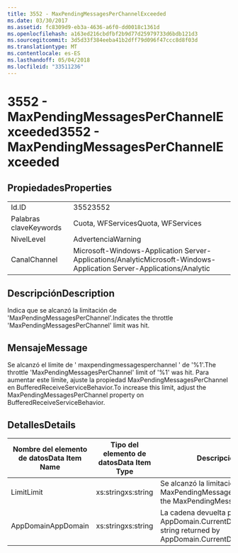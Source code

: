 ```yaml
---
title: 3552 - MaxPendingMessagesPerChannelExceeded
ms.date: 03/30/2017
ms.assetid: fc8309d9-eb3a-4636-a6f0-dd0018c1361d
ms.openlocfilehash: a163ed216cbdfbf2b9d77d25979733d6bdb121d3
ms.sourcegitcommit: 3d5d33f384eeba41b2dff79d096f47ccc8d8f03d
ms.translationtype: MT
ms.contentlocale: es-ES
ms.lasthandoff: 05/04/2018
ms.locfileid: "33511236"
---
```

# <a name="3552---maxpendingmessagesperchannelexceeded"></a><span data-ttu-id="9219c-102">3552 - MaxPendingMessagesPerChannelExceeded</span><span class="sxs-lookup"><span data-stu-id="9219c-102">3552 - MaxPendingMessagesPerChannelExceeded</span></span>
## <a name="properties"></a><span data-ttu-id="9219c-103">Propiedades</span><span class="sxs-lookup"><span data-stu-id="9219c-103">Properties</span></span>  
  
|||  
|-|-|  
|<span data-ttu-id="9219c-104">Id.</span><span class="sxs-lookup"><span data-stu-id="9219c-104">ID</span></span>|<span data-ttu-id="9219c-105">3552</span><span class="sxs-lookup"><span data-stu-id="9219c-105">3552</span></span>|  
|<span data-ttu-id="9219c-106">Palabras clave</span><span class="sxs-lookup"><span data-stu-id="9219c-106">Keywords</span></span>|<span data-ttu-id="9219c-107">Cuota, WFServices</span><span class="sxs-lookup"><span data-stu-id="9219c-107">Quota, WFServices</span></span>|  
|<span data-ttu-id="9219c-108">Nivel</span><span class="sxs-lookup"><span data-stu-id="9219c-108">Level</span></span>|<span data-ttu-id="9219c-109">Advertencia</span><span class="sxs-lookup"><span data-stu-id="9219c-109">Warning</span></span>|  
|<span data-ttu-id="9219c-110">Canal</span><span class="sxs-lookup"><span data-stu-id="9219c-110">Channel</span></span>|<span data-ttu-id="9219c-111">Microsoft-Windows-Application Server-Applications/Analytic</span><span class="sxs-lookup"><span data-stu-id="9219c-111">Microsoft-Windows-Application Server-Applications/Analytic</span></span>|  
  
## <a name="description"></a><span data-ttu-id="9219c-112">Descripción</span><span class="sxs-lookup"><span data-stu-id="9219c-112">Description</span></span>  
 <span data-ttu-id="9219c-113">Indica que se alcanzó la limitación de 'MaxPendingMessagesPerChannel'.</span><span class="sxs-lookup"><span data-stu-id="9219c-113">Indicates the throttle 'MaxPendingMessagesPerChannel' limit was hit.</span></span>  
  
## <a name="message"></a><span data-ttu-id="9219c-114">Mensaje</span><span class="sxs-lookup"><span data-stu-id="9219c-114">Message</span></span>  
 <span data-ttu-id="9219c-115">Se alcanzó el límite de ' maxpendingmessagesperchannel ' de '%1'.</span><span class="sxs-lookup"><span data-stu-id="9219c-115">The throttle 'MaxPendingMessagesPerChannel' limit of  '%1' was hit.</span></span> <span data-ttu-id="9219c-116">Para aumentar este límite, ajuste la propiedad MaxPendingMessagesPerChannel en BufferedReceiveServiceBehavior.</span><span class="sxs-lookup"><span data-stu-id="9219c-116">To increase this limit, adjust the MaxPendingMessagesPerChannel property on BufferedReceiveServiceBehavior.</span></span>  
  
## <a name="details"></a><span data-ttu-id="9219c-117">Detalles</span><span class="sxs-lookup"><span data-stu-id="9219c-117">Details</span></span>  
  
|<span data-ttu-id="9219c-118">Nombre del elemento de datos</span><span class="sxs-lookup"><span data-stu-id="9219c-118">Data Item Name</span></span>|<span data-ttu-id="9219c-119">Tipo del elemento de datos</span><span class="sxs-lookup"><span data-stu-id="9219c-119">Data Item Type</span></span>|<span data-ttu-id="9219c-120">Descripción</span><span class="sxs-lookup"><span data-stu-id="9219c-120">Description</span></span>|  
|--------------------|--------------------|-----------------|  
|<span data-ttu-id="9219c-121">Limit</span><span class="sxs-lookup"><span data-stu-id="9219c-121">Limit</span></span>|<span data-ttu-id="9219c-122">xs:string</span><span class="sxs-lookup"><span data-stu-id="9219c-122">xs:string</span></span>|<span data-ttu-id="9219c-123">Se alcanzó la limitación de MaxPendingMessagesPerChannel.</span><span class="sxs-lookup"><span data-stu-id="9219c-123">The limit of the MaxPendingMessagesPerChannel throttle.</span></span>|  
|<span data-ttu-id="9219c-124">AppDomain</span><span class="sxs-lookup"><span data-stu-id="9219c-124">AppDomain</span></span>|<span data-ttu-id="9219c-125">xs:string</span><span class="sxs-lookup"><span data-stu-id="9219c-125">xs:string</span></span>|<span data-ttu-id="9219c-126">La cadena devuelta por AppDomain.CurrentDomain.FriendlyName.</span><span class="sxs-lookup"><span data-stu-id="9219c-126">The string returned by AppDomain.CurrentDomain.FriendlyName.</span></span>|
